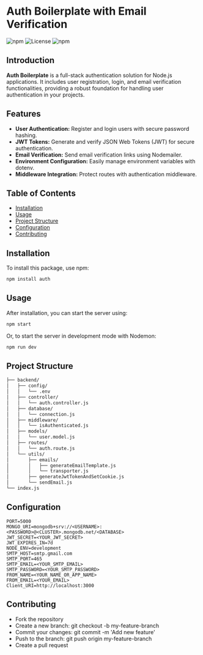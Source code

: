 # Auth Boilerplate with Email Verification

![npm](https://img.shields.io/npm/v/auth)
![License](https://img.shields.io/badge/license-MIT-blue.svg)
![npm](https://img.shields.io/npm/dw/auth)

## Introduction

**Auth Boilerplate** is a full-stack authentication solution for Node.js applications. It includes user registration, login, and email verification functionalities, providing a robust foundation for handling user authentication in your projects.

## Features

- **User Authentication:** Register and login users with secure password hashing.
- **JWT Tokens:** Generate and verify JSON Web Tokens (JWT) for secure authentication.
- **Email Verification:** Send email verification links using Nodemailer.
- **Environment Configuration:** Easily manage environment variables with dotenv.
- **Middleware Integration:** Protect routes with authentication middleware.

## Table of Contents

- [Installation](#installation)
- [Usage](#usage)
- [Project Structure](#project-structure)
- [Configuration](#configuration)
- [Contributing](#contributing)

## Installation

To install this package, use npm:

```bash
npm install auth
```
## Usage

After installation, you can start the server using:
```bash
npm start
```
Or, to start the server in development mode with Nodemon:
```bash
npm run dev
```

## Project Structure
```bash
├── backend/
│   ├── config/
│   │   └── .env
│   ├── controller/
│   │   └── auth.controller.js
│   ├── database/
│   │   └── connection.js
│   ├── middleware/
│   │   └── isAuthenticated.js
│   ├── models/
│   │   └── user.model.js
│   ├── routes/
│   │   └── auth.route.js
│   └── utils/
│       ├── emails/
│       │   ├── generateEmailTemplate.js
│       │   └── transporter.js
│       ├── generateJwtTokenAndSetCookie.js
│       └── sendEmail.js
└── index.js
```
## Configuration
```env
PORT=5000
MONGO_URI=mongodb+srv://<USERNAME>:<PASSWORD>@<CLUSTER>.mongodb.net/<DATABASE>
JWT_SECRET=<YOUR_JWT_SECRET>
JWT_EXPIRES_IN=7d
NODE_ENV=development
SMTP_HOST=smtp.gmail.com
SMTP_PORT=465
SMTP_EMAIL=<YOUR_SMTP_EMAIL>
SMTP_PASSWORD=<YOUR_SMTP_PASSWORD>
FROM_NAME=<YOUR_NAME_OR_APP_NAME>
FROM_EMAIL=<YOUR_EMAIL>
Client_URI=http://localhost:3000
```

## Contributing
- Fork the repository
- Create a new branch: git checkout -b my-feature-branch
- Commit your changes: git commit -m 'Add new feature'
- Push to the branch: git push origin my-feature-branch
- Create a pull request



